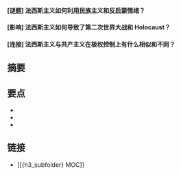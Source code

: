 #### [谜题] 法西斯主义如何利用民族主义和反启蒙情绪？


#### [影响] 法西斯主义如何导致了第二次世界大战和 Holocaust？


#### [连接] 法西斯主义与共产主义在极权控制上有什么相似和不同？


## 摘要


## 要点

- 
- 
- 

## 链接

- [[{h3_subfolder} MOC]]
